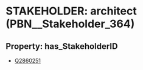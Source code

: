 # STAKEHOLDER: __architect__ (PBN__Stakeholder_364)

## Property: has_StakeholderID

* [Q2860251](Q2860251)

